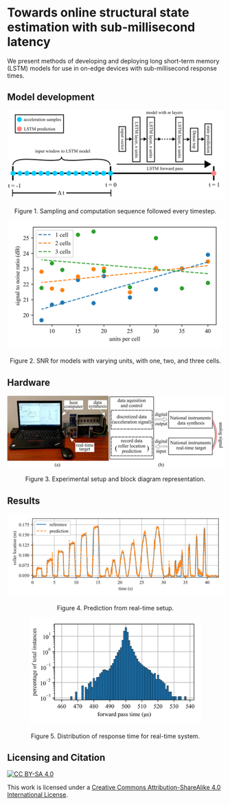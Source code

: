 # Towards online structural state estimation with sub-millisecond latency

We present methods of developing and deploying long short-term memory (LSTM) models for use in on-edge devices with sub-millisecond response times.

## Model development
<p align="center">
<img src="figures/LSTM window_v3.png" alt="drawing" width="600"/>
</p>
<p align="center">
Figure 1. Sampling and computation sequence followed every timestep.
</p>

<p align="center">
<img src="figures/SNR_against_units_v4.png" alt="drawing" width="500"/>
</p>
<p align="center">
Figure 2. SNR for models with varying units, with one, two, and three cells.
</p>

## Hardware

<p align="center">
<img src="figures/ExpSetup.png" alt="drawing" width="600"/>
</p>
<p align="center">
Figure 3. Experimental setup and block diagram representation.
</p>

## Results

<p align="center">
<img src="figures/real-time prediction_v1.png" alt="drawing" width="600"/>
</p>
<p align="center">
Figure 4. Prediction from real-time setup.
</p>

<p align="center">
<img src="figures/rtos distribution_v4.png" alt="drawing" width="400"/>
</p>
<p align="center">
Figure 5. Distribution of response time for real-time system.
</p>

## Licensing and Citation

[![CC BY-SA 4.0][cc-by-sa-shield]][cc-by-sa]

This work is licensed under a
[Creative Commons Attribution-ShareAlike 4.0 International License][cc-by-sa].

[cc-by-sa]: http://creativecommons.org/licenses/by-sa/4.0/
[cc-by-sa-image]: https://licensebuttons.net/l/by-sa/4.0/88x31.png
[cc-by-sa-shield]: https://img.shields.io/badge/License-CC%20BY--SA%204.0-lightgrey.svg
